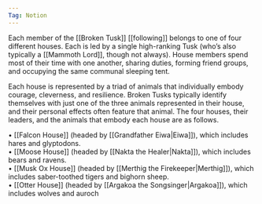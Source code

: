 ```yaml
---
Tag: Notion
---
```

Each member of the [[Broken Tusk]] [[following]] belongs to one of four different houses. Each is led by a single high-ranking Tusk (who’s also typically a [[Mammoth Lord]], though not always). House members spend most of their time with one another, sharing duties, forming friend groups, and occupying the same communal sleeping tent.  

Each house is represented by a triad of animals that individually embody courage, cleverness, and resilience. Broken Tusks typically identify themselves with just one of the three animals represented in their house, and their personal effects often feature that animal. The four houses, their leaders, and the animals that embody each house are as follows.

• [[Falcon House]] (headed by [[Grandfather Eiwa|Eiwa]]), which includes hares and glyptodons.  
• [[Moose House]] (headed by [[Nakta the Healer|Nakta]]), which includes bears and ravens.  
• [[Musk Ox House]] (headed by [[Merthig the Firekeeper|Merthig]]), which includes saber-toothed tigers and bighorn sheep.  
• [[Otter House]] (headed by [[Argakoa the Songsinger|Argakoa]]), which includes wolves and auroch